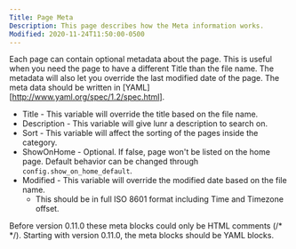 ```yaml
---
Title: Page Meta
Description: This page describes how the Meta information works.
Modified: 2020-11-24T11:50:00-0500
---
```


Each page can contain optional metadata about the page. This is useful when you need the page to have a different
Title than the file name. The metadata will also let you override the last modified date of the page. The meta data
should be written in [YAML][http://www.yaml.org/spec/1.2/spec.html].

 * Title - This variable will override the title based on the file name.
 * Description - This variable will give lunr a description to search on.
 * Sort - This variable will affect the sorting of the pages inside the category.
 * ShowOnHome - Optional. If false, page won't be listed on the home page. Default behavior can be changed through `config.show_on_home_default`.
 * Modified - This variable will override the modified date based on the file name.
   * This should be in full ISO 8601 format including Time and Timezone offset.

Before version 0.11.0 these meta blocks could only be HTML comments (/\* \*/). Starting with version 0.11.0, the meta
blocks should be YAML blocks.
